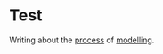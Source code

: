 # Test

Writing about the [process] of [modelling].

[modelling]: urn:uuid:907d6137-14d5-4ef8-93bf-e967bc558fee#architecture-modelling
[process]: http://www.semanticweb.org/ontologies/2010/0/OntologyTOGAFContentMetamodel.owl#Process